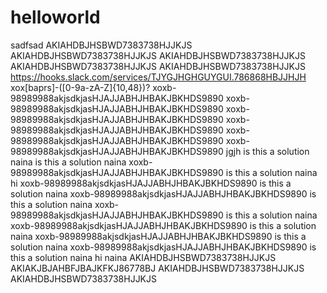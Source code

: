 # helloworld
sadfsad
AKIAHDBJHSBWD7383738HJJKJS
AKIAHDBJHSBWD7383738HJJKJS
AKIAHDBJHSBWD7383738HJJKJS
AKIAHDBJHSBWD7383738HJJKJS
AKIAHDBJHSBWD7383738HJJKJS
https://hooks.slack.com/services/TJYGJHGHGUYGUI.786868HBJJHJH
xox[baprs]-([0-9a-zA-Z]{10,48})?
xoxb-98989988akjsdkjasHJAJJABHJHBAKJBKHDS9890
xoxb-98989988akjsdkjasHJAJJABHJHBAKJBKHDS9890
xoxb-98989988akjsdkjasHJAJJABHJHBAKJBKHDS9890
xoxb-98989988akjsdkjasHJAJJABHJHBAKJBKHDS9890
xoxb-98989988akjsdkjasHJAJJABHJHBAKJBKHDS9890
xoxb-98989988akjsdkjasHJAJJABHJHBAKJBKHDS9890
jgjh
is this a solution naina
is this a solution naina
xoxb-98989988akjsdkjasHJAJJABHJHBAKJBKHDS9890
is this a solution naina
hi
xoxb-98989988akjsdkjasHJAJJABHJHBAKJBKHDS9890
is this a solution naina
xoxb-98989988akjsdkjasHJAJJABHJHBAKJBKHDS9890
is this a solution naina
xoxb-98989988akjsdkjasHJAJJABHJHBAKJBKHDS9890
is this a solution naina
xoxb-98989988akjsdkjasHJAJJABHJHBAKJBKHDS9890
is this a solution naina
xoxb-98989988akjsdkjasHJAJJABHJHBAKJBKHDS9890
is this a solution naina
xoxb-98989988akjsdkjasHJAJJABHJHBAKJBKHDS9890
is this a solution naina
hi naina
AKIAHDBJHSBWD7383738HJJKJS
AKIAKJBJAHBFJBAJKFKJ86778BJ
AKIAHDBJHSBWD7383738HJJKJS
AKIAHDBJHSBWD7383738HJJKJS
